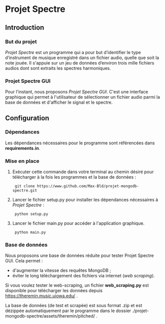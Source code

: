 # Projet Spectre

## Introduction

### But du projet

*Projet Spectre* est un programme qui a pour but d’identifier le type d’instrument de musique enregistré dans un fichier audio, quelle que soit la note jouée. Il s'appuie sur un jeu de données d’environ trois mille fichiers audios dont sont extraits les spectres harmoniques.

### Projet Spectre GUI

Pour l'instant, nous proposons *Projet Spectre GUI*. C'est une interface graphique qui permet à l'utilisateur de sélectionner un fichier audio parmi la base de données et d'afficher le signal et le spectre.

## Configuration

### Dépendances

Les dépendances nécessaires pour le programme sont référencées dans **requirements.in**.

### Mise en place

1. Exécuter cette commande dans votre terminal au chemin désiré pour télécharger à la fois les programmes et la base de données :

        git clone https://www.github.com/Max-Bld/projet-mongodb-spectre.git

2. Lancer le fichier setup.py pour installer les dépendances nécessaires à *Projet Spectre* :

        python setup.py

3. Lancer le fichier main.py pour accéder à l'application graphique.

        python main.py

### Base de données

Nous proposons une base de données réduite pour tester Projet Spectre GUI. Cela permet : 
+ d'augmenter la vitesse des requêtes MongoDB ;
+ éviter le long téléchargement des fichiers via internet (*web scraping*).

Si vous voulez tester le web-scraping, un fichier **web_scraping.py** est disponible pour télécharger les données depuis https://theremin.music.uiowa.edu/ .

La base de données (de test et scrapée) est sous format .zip et est dézippée automatiquement par le programme dans le dossier ./projet-mongodb-spectre/assets/theremin/pitched/ .
